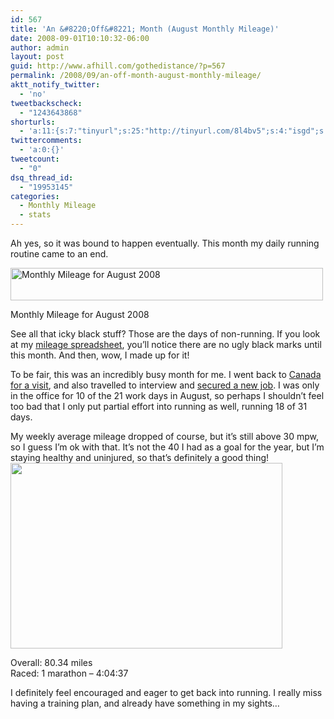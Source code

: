 ```yaml
---
id: 567
title: 'An &#8220;Off&#8221; Month (August Monthly Mileage)'
date: 2008-09-01T10:10:32-06:00
author: admin
layout: post
guid: http://www.afhill.com/gothedistance/?p=567
permalink: /2008/09/an-off-month-august-monthly-mileage/
aktt_notify_twitter:
  - 'no'
tweetbackscheck:
  - "1243643868"
shorturls:
  - 'a:11:{s:7:"tinyurl";s:25:"http://tinyurl.com/8l4bv5";s:4:"isgd";s:17:"http://is.gd/ffU6";s:5:"bitly";s:18:"http://bit.ly/1nQb";s:5:"snipr";s:22:"http://snipr.com/9rrho";s:5:"snurl";s:22:"http://snurl.com/9rrho";s:7:"snipurl";s:24:"http://snipurl.com/9rrho";s:5:"adjix";s:207:"(10 Jan 2008 temporary restriction: API requires valid partnerID or partnerEmail key in request. Contact us if this affects you.) Invalid Adjix request. API documentation @ http://web.adjix.com/AdjixAPI.html";s:4:"advu";s:203:"(10 Jan 2008 temporary restriction: API requires valid partnerID or partnerEmail key in request. Contact us if this affects you.) Invalid Adjix request. API documentation @ http://web.ad.vu/AdjixAPI.html";s:4:"zima";s:19:"http://zi.ma/3f321f";s:4:"trim";s:17:"http://tr.im/49ej";s:9:"permalink";s:80:"http://www.afhill.com/gothedistance/2008/09/an-off-month-august-monthly-mileage/";}'
twittercomments:
  - 'a:0:{}'
tweetcount:
  - "0"
dsq_thread_id:
  - "19953145"
categories:
  - Monthly Mileage
  - stats
---
```

Ah yes, so it was bound to happen eventually. This month my daily running routine came to an end.  


<div id="attachment_568" style="width: 510px" class="wp-caption alignnone">
  <a href="http://www.afhill.com/gothedistance/wp-content/uploads/2008/08/augustmileage.jpg"><img aria-describedby="caption-attachment-568" src="http://www.afhill.com/gothedistance/wp-content/uploads/2008/08/augustmileage.jpg" alt="Monthly Mileage for August 2008" title="monthly mileage" width="500" height="52" class="size-full wp-image-568" /></a>
  
  <p id="caption-attachment-568" class="wp-caption-text">
    Monthly Mileage for August 2008
  </p>
</div>

See all that icky black stuff? Those are the days of non-running. If you look at my [mileage spreadsheet](http://spreadsheets.google.com/pub?key=pgx4qM2eRki4TlC-_e4XeJA), you&#8217;ll notice there are no ugly black marks until this month. And then, wow, I made up for it!

To be fair, this was an incredibly busy month for me. I went back to [Canada for a visit](http://www.afhill.com/gothedistance/2008/08/travelling-similar-roads/), and also travelled to interview and [secured a new job](http://www.afhill.com/blog/2008/08/30/a-shiny-new-job-title/). I was only in the office for 10 of the 21 work days in August, so perhaps I shouldn&#8217;t feel too bad that I only put partial effort into running as well, running 18 of 31 days.

My weekly average mileage dropped of course, but it&#8217;s still above 30 mpw, so I guess I&#8217;m ok with that. It&#8217;s not the 40 I had as a goal for the year, but I&#8217;m staying healthy and uninjured, so that&#8217;s definitely a good thing!  
[<img src="http://www.afhill.com/gothedistance/wp-content/uploads/2008/08/chartaveragemiles.jpg" alt="" title="Average Weekly Mileage" width="435" height="297" class="alignnone size-full wp-image-569" />](http://www.afhill.com/gothedistance/wp-content/uploads/2008/08/chartaveragemiles.jpg)

Overall: 80.34 miles  
Raced: 1 marathon &#8211; 4:04:37

I definitely feel encouraged and eager to get back into running. I really miss having a training plan, and already have something in my sights&#8230;